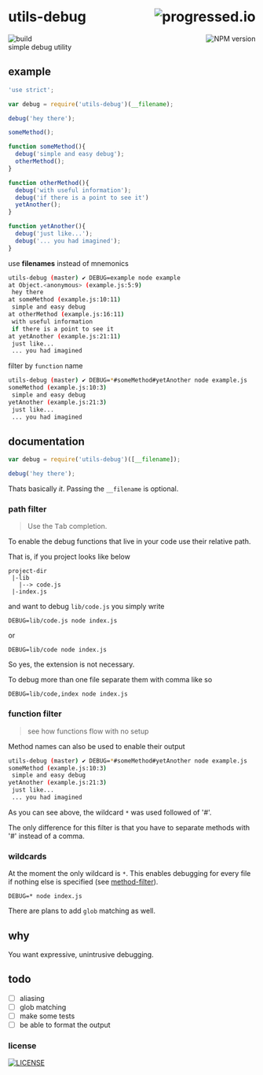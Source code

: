# utils-debug [<img alt="progressed.io" src="http://progressed.io/bar/75" align="right"/>](https://github.com/fehmicansaglam/progressed.io)

[<img alt="build" src="http://img.shields.io/travis/stringparser/utils-debug/master.svg?style=flat-square" align="left"/>](https://travis-ci.org/stringparser/utils-debug/builds)
[<img alt="NPM version" src="http://img.shields.io/npm/v/utils-debug.svg?style=flat-square" align="right"/>](http://www.npmjs.org/package/utils-debug)

<br>
simple debug utility

## example

```js
'use strict';

var debug = require('utils-debug')(__filename);

debug('hey there');

someMethod();

function someMethod(){
  debug('simple and easy debug');
  otherMethod();
}

function otherMethod(){
  debug('with useful information');
  debug('if there is a point to see it')
  yetAnother();
}

function yetAnother(){
  debug('just like...');
  debug('... you had imagined');
}
```

use **filenames** instead of mnemonics

```sh
utils-debug (master) ✔ DEBUG=example node example
at Object.<anonymous> (example.js:5:9)
 hey there
at someMethod (example.js:10:11)
 simple and easy debug
at otherMethod (example.js:16:11)
 with useful information
 if there is a point to see it
at yetAnother (example.js:21:11)
 just like...
 ... you had imagined
```

filter by `function` name

```sh
utils-debug (master) ✔ DEBUG=*#someMethod#yetAnother node example.js
someMethod (example.js:10:3)
 simple and easy debug
yetAnother (example.js:21:3)
 just like...
 ... you had imagined
```

## documentation

```js
var debug = require('utils-debug')([__filename]);

debug('hey there');
```

Thats basically *it*. Passing the `__filename` is optional.

### path filter
> Use the <kbd>Tab</kbd> completion.

To enable the debug functions that live in your code use their relative path. 

That is, if you project looks like below

```
project-dir
 |-lib
   |--> code.js
 |-index.js
```

and want to debug `lib/code.js` you simply write

    DEBUG=lib/code.js node index.js

or

    DEBUG=lib/code node index.js 

So yes, the extension is not necessary.

To debug more than one file separate them with comma like so

    DEBUG=lib/code,index node index.js

### function filter
> see how functions flow with no setup

Method names can also be used to enable their output

```sh
utils-debug (master) ✔ DEBUG=*#someMethod#yetAnother node example.js
someMethod (example.js:10:3)
 simple and easy debug
yetAnother (example.js:21:3)
 just like...
 ... you had imagined
```

As you can see above, the wildcard `*` was used followed of '#<function-name>'.

The only difference for this filter is that you have to separate methods with '#' instead of a comma.

### wildcards

At the moment the only wildcard is `*`. This enables debugging for every file if nothing else is specified (see [method-filter](#function-filter)).

    DEBUG=* node index.js 

There are plans to add `glob` matching as well.

## why

You want expressive, unintrusive debugging.

## todo

 - [ ] aliasing
 - [ ] glob matching
 - [ ] make some tests
 - [ ] be able to format the output

### license

[<img alt="LICENSE" src="http://img.shields.io/npm/l/utils-debug.svg?style=flat-square"/>](http://opensource.org/licenses/MIT)
